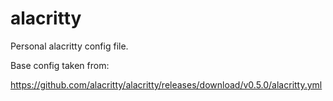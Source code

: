 # alacritty

Personal alacritty config file.

Base config taken from:

https://github.com/alacritty/alacritty/releases/download/v0.5.0/alacritty.yml
